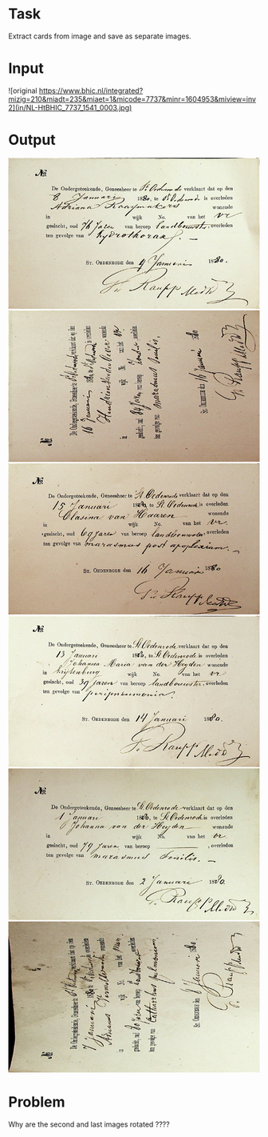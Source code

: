 # Task

Extract cards from image and save as separate images.

# Input

![original https://www.bhic.nl/integrated?mizig=210&miadt=235&miaet=1&micode=7737&minr=1604953&miview=inv2](in/NL-HtBHIC_7737_1541_0003.jpg)

# Output

![part 1](out/NL-HtBHIC_7737_1541_0003_0.jpg)
![part 2](out/NL-HtBHIC_7737_1541_0003_1.jpg)
![part 3](out/NL-HtBHIC_7737_1541_0003_2.jpg)
![part 4](out/NL-HtBHIC_7737_1541_0003_3.jpg)
![part 5](out/NL-HtBHIC_7737_1541_0003_4.jpg)
![part 6](out/NL-HtBHIC_7737_1541_0003_5.jpg)

# Problem

Why are the second and last images rotated ????
